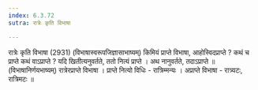 ```yaml
---
index: 6.3.72
sutra: रात्रेः कृति विभाषा

---
```

 रात्रेः कृति विभाषा (2931) (विभाषास्वरूपजिज्ञासाभाष्यम्) किमियं प्राप्ते विभाषा, आहोस्विदप्राप्ते ? कथं च प्राप्ते कथं वाऽप्राप्ते ? यदि खितीत्यनुवर्तते, ततो नित्यं प्राप्ते । अथ नानुवर्तते, तदाऽप्राप्ते ॥ (विभाषानिर्णयभाष्यम्) रात्रेरप्राप्ते विभाषा । प्राप्ते नित्यो विधिः  -  रात्रिम्मन्यः । अप्राप्ते विभाषा  -  रात्र्यटः, रात्रिमटः ॥ 